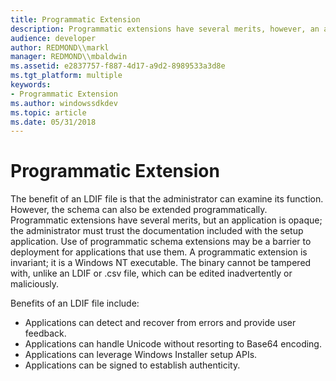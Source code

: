 ```yaml
---
title: Programmatic Extension
description: Programmatic extensions have several merits, however, an application is opaque; the administrator must trust the documentation included with the setup application.
audience: developer
author: REDMOND\\markl
manager: REDMOND\\mbaldwin
ms.assetid: e2837757-f887-4d17-a9d2-8989533a3d8e
ms.tgt_platform: multiple
keywords:
- Programmatic Extension
ms.author: windowssdkdev
ms.topic: article
ms.date: 05/31/2018
---
```


# Programmatic Extension

The benefit of an LDIF file is that the administrator can examine its function. However, the schema can also be extended programmatically. Programmatic extensions have several merits, but an application is opaque; the administrator must trust the documentation included with the setup application. Use of programmatic schema extensions may be a barrier to deployment for applications that use them. A programmatic extension is invariant; it is a Windows NT executable. The binary cannot be tampered with, unlike an LDIF or .csv file, which can be edited inadvertently or maliciously.

Benefits of an LDIF file include:

-   Applications can detect and recover from errors and provide user feedback.
-   Applications can handle Unicode without resorting to Base64 encoding.
-   Applications can leverage Windows Installer setup APIs.
-   Applications can be signed to establish authenticity.

 

 




